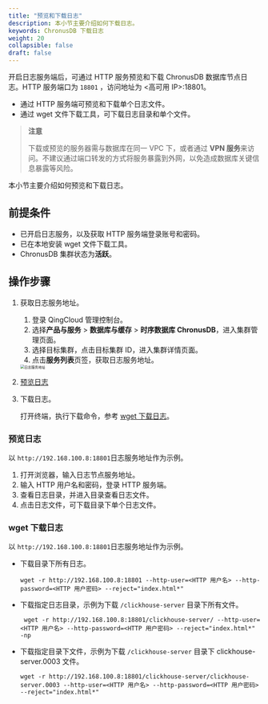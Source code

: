 ```yaml
---
title: "预览和下载日志"
description: 本小节主要介绍如何下载日志。 
keywords: ChronusDB 下载日志
weight: 20
collapsible: false
draft: false
---
```



开启日志服务端后，可通过 HTTP 服务预览和下载 ChronusDB 数据库节点日志。HTTP 服务端口为 `18801` ，访问地址为 <高可用 IP>:18801。

- 通过 HTTP 服务端可预览和下载单个日志文件。
- 通过 wget 文件下载工具，可下载日志目录和单个文件。

> **注意**
> 
> 下载或预览的服务器需与数据库在同一 VPC 下，或者通过 **VPN 服务**来访问。不建议通过端口转发的方式将服务暴露到外网，以免造成数据库关键信息暴露等风险。

本小节主要介绍如何预览和下载日志。

## 前提条件

- 已开启日志服务，以及获取 HTTP 服务端登录账号和密码。
- 已在本地安装 wget 文件下载工具。
- ChronusDB 集群状态为**活跃**。

## 操作步骤

1. 获取日志服务地址。
   
   1. 登录 QingCloud 管理控制台。
   2. 选择**产品与服务** > **数据库与缓存** > **时序数据库 ChronusDB**，进入集群管理页面。
   3. 选择目标集群，点击目标集群 ID，进入集群详情页面。
   4. 点击**服务列表**页签，获取日志服务地址。
   
   <img src="../../../_images/log_server_addr.png" alt="日志服务地址" style="zoom:50%;" />

2. [预览日志](#预览日志)

3. 下载日志。

   打开终端，执行下载命令，参考 [wget 下载日志](#wget-下载日志)。

### 预览日志

以 `http://192.168.100.8:18801`日志服务地址作为示例。

1. 打开浏览器，输入日志节点服务地址。
2. 输入 HTTP 用户名和密码，登录 HTTP 服务端。
3. 查看日志目录，并进入目录查看日志文件。
4. 点击日志文件，可下载目录下单个日志文件。

### wget 下载日志

以 `http://192.168.100.8:18801`日志服务地址作为示例。

- 下载目录下所有日志。

   ```
   wget -r http://192.168.100.8:18801 --http-user=<HTTP 用户名> --http-password=<HTTP 用户密码> --reject="index.html*"
   ```

- 下载指定日志目录，示例为下载 `/clickhouse-server` 目录下所有文件。

   ```
    wget -r http://192.168.100.8:18801/clickhouse-server/ --http-user=<HTTP 用户名> --http-password=<HTTP 用户密码> --reject="index.html*" -np
   ```

- 下载指定目录下文件，示例为下载 `/clickhouse-server` 目录下 clickhouse-server.0003 文件。

   ```
   wget -r http://192.168.100.8:18801/clickhouse-server/clickhouse-server.0003 --http-user=<HTTP 用户名> --http-password=<HTTP 用户密码> --reject="index.html*"
   ```
